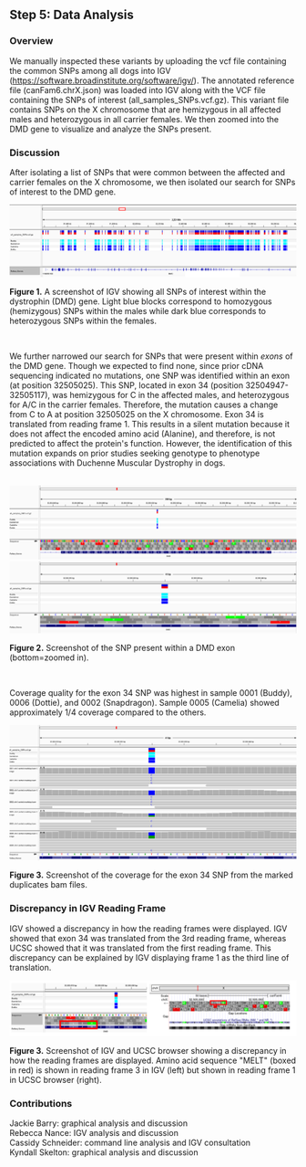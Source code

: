 ## Step 5: Data Analysis

### Overview
We manually inspected these variants by uploading the vcf file containing the common SNPs among all dogs into IGV (https://software.broadinstitute.org/software/igv/). The annotated reference file (canFam6.chrX.json) was loaded into IGV along with the VCF file containing the SNPs of interest (all_samples_SNPs.vcf.gz). This variant file contains SNPs on the X chromosome that are hemizygous in all affected males and heterozygous in all carrier females. We then zoomed into the DMD gene to visualize and analyze the SNPs present.

### Discussion
After isolating a list of SNPs that were common between the affected and carrier females on the X chromosome, we then isolated our search for SNPs of interest to the DMD gene. 

<img src="analysis/0_figures/DMD_gene_SNPs.png"  alt="SNPs in DMD Gene">  

__Figure 1.__ A screenshot of IGV showing all SNPs of interest within the dystrophin (DMD) gene. Light blue blocks correspond to homozygous (hemizygous) SNPs within the males while dark blue corresponds to heterozygous SNPs within the females.

<br>

We further narrowed our search for SNPs that were present within _exons_ of the DMD gene. Though we expected to find none, since prior cDNA sequencing indicated no mutations, one SNP was identified within an exon (at position 32505025). This SNP, located in exon 34 (position 32504947-32505117), was hemizygous for C in the affected males, and heterozygous for A/C in the carrier females. Therefore, the mutation causes a change from C to A at position 32505025 on the X chromosome. Exon 34 is translated from reading frame 1. This results in a silent mutation because it does not affect the encoded amino acid (Alanine), and therefore, is not predicted to affect the protein's function. However, the identification of this mutation expands on prior studies seeking genotype to phenotype associations with Duchenne Muscular Dystrophy in dogs.

<br> 

<img src="analysis/0_figures/DMD_exon_mx.png"  alt="Exon SNP"> 
<br>
<img src="analysis/0_figures/DMD_exon_mx_zoom.png" >

__Figure 2.__ Screenshot of the SNP present within a DMD exon (bottom=zoomed in). 

<br>

Coverage quality for the exon 34 SNP was highest in sample 0001 (Buddy), 0006 (Dottie), and 0002 (Snapdragon). Sample 0005 (Camelia) showed approximately 1/4 coverage compared to the others.  

<img src="analysis/0_figures/exon_SNP_coverage.png" >

__Figure 3.__ Screenshot of the coverage for the exon 34 SNP from the marked duplicates bam files. 
 
### Discrepancy in IGV Reading Frame
IGV showed a discrepancy in how the reading frames were displayed. IGV showed that exon 34 was translated from the 3rd reading frame, whereas UCSC showed that it was translated from the first reading frame. This discrepancy can be explained by IGV displaying frame 1 as the third line of translation. 

<img src="analysis/0_figures/IGV_vs_UCSC_.png"  alt="IGV vs. UCSC Reading Frame">  

 __Figure 3.__ Screenshot of IGV and UCSC browser showing a discrepancy in how the reading frames are displayed. Amino acid sequence "MELT" (boxed in red) is shown in reading frame 3 in IGV (left) but shown in reading frame 1 in UCSC browser (right).
  

### Contributions
Jackie Barry: graphical analysis and discussion  
Rebecca Nance: IGV analysis and discussion  
Cassidy Schneider: command line analysis and IGV consultation  
Kyndall Skelton: graphical analysis and discussion  


